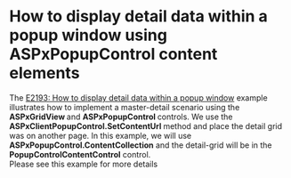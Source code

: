 # How to display detail data within a popup window using ASPxPopupControl content elements


<p>The <a href="https://www.devexpress.com/Support/Center/p/E2193">E2193: How to display detail data within a popup window</a> example illustrates how to implement a master-detail scenario using the <strong>ASP</strong><strong>xGridView </strong>and <strong>ASPxPo</strong><strong>pupControl </strong>controls. We use the <strong>ASPxClien</strong><strong>tPopupControl.SetContentUrl</strong><strong> </strong>method and place the detail grid was on another page. In this example, we will use <strong>ASPxPopupControl.ContentCollection</strong> and the detail-grid will be in the <strong>PopupCont</strong><strong>rolContentControl</strong> control.<br />
Please see this example for more details<br />
</p>

<br/>


